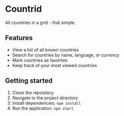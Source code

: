 # Countrid

All countries in a grid - that simple.

## Features

- View a list of all known countries
- Search for countries by name, language, or currency
- Mark countries as favorites
- Keep track of your most viewed countries

## Getting started

1. Clone the repository
2. Navigate to the project directory
3. Install dependencies: `npm install`
4. Run the application: `npm start`

